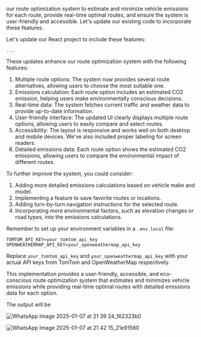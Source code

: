 our route optimization system to estimate and minimize vehicle emissions for each route, provide real-time optimal routes, and ensure the system is user-friendly and accessible. Let's update our existing code to incorporate these features.

Let's update our React project to include these features:

```typescriptreact project="route-optimization"
...
```

These updates enhance our route optimization system with the following features:

1. Multiple route options: The system now provides several route alternatives, allowing users to choose the most suitable one.
2. Emissions calculation: Each route option includes an estimated CO2 emission, helping users make environmentally conscious decisions.
3. Real-time data: The system fetches current traffic and weather data to provide up-to-date information.
4. User-friendly interface: The updated UI clearly displays multiple route options, allowing users to easily compare and select routes.
5. Accessibility: The layout is responsive and works well on both desktop and mobile devices. We've also included proper labeling for screen readers.
6. Detailed emissions data: Each route option shows the estimated CO2 emissions, allowing users to compare the environmental impact of different routes.


To further improve the system, you could consider:

1. Adding more detailed emissions calculations based on vehicle make and model.
2. Implementing a feature to save favorite routes or locations.
3. Adding turn-by-turn navigation instructions for the selected route.
4. Incorporating more environmental factors, such as elevation changes or road types, into the emissions calculations.


Remember to set up your environment variables in a `.env.local` file:

```plaintext
TOMTOM_API_KEY=your_tomtom_api_key
OPENWEATHERMAP_API_KEY=your_openweathermap_api_key
```

Replace `your_tomtom_api_key` and `your_openweathermap_api_key` with your actual API keys from TomTom and OpenWeatherMap respectively.

This implementation provides a user-friendly, accessible, and eco-conscious route optimization system that estimates and minimizes vehicle emissions while providing real-time optimal routes with detailed emissions data for each option.

The output will be

![WhatsApp Image 2025-01-07 at 21 39 24_162323b0](https://github.com/user-attachments/assets/0271b6e0-cdda-4407-8717-8174ceb555ce)

![WhatsApp Image 2025-01-07 at 21 42 15_21e91560](https://github.com/user-attachments/assets/4d0dce80-4ac4-4602-982a-26935054be49)
